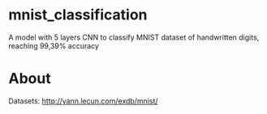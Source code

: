 # mnist_classification

A model with 5 layers CNN to classify MNIST dataset of handwritten digits, reaching 99,39% accuracy

# About
Datasets: http://yann.lecun.com/exdb/mnist/
